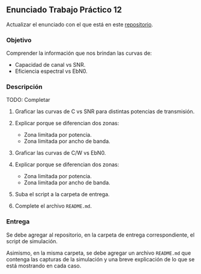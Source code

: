 ## Enunciado Trabajo Práctico 12

Actualizar el enunciado con el que está en este [repositorio](https://github.com/MSE-SDC/MSE-SDC-repo).


### Objetivo

Comprender la información que nos brindan las curvas de:
- Capacidad de canal vs SNR.
- Eficiencia espectral vs EbN0.


### Descripción

TODO: Completar

1. Graficar las curvas de C vs SNR para distintas potencias de transmisión.

2. Explicar porque se diferencian dos zonas:
    * Zona limitada por potencia.
    * Zona limitada por ancho de banda.

3. Graficar las curvas de C/W vs EbN0.

4. Explicar porque se diferencian dos zonas:
    * Zona limitada por potencia.
    * Zona limitada por ancho de banda.

5. Suba el script a la carpeta de entrega.

6. Complete el archivo `README.md`.


### Entrega

Se debe agregar al repositorio, en la carpeta de entrega correspondiente,
el script de simulación.

Asimismo, en la misma carpeta, se debe agregar un archivo `README.md` que
contenga las capturas de la simulación y una breve explicación de lo que se
está mostrando en cada caso.
